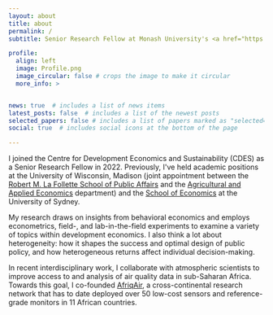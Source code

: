 ```yaml
---
layout: about
title: about
permalink: /
subtitle: Senior Research Fellow at Monash University's <a href="https://www.monash.edu/business/cdes">Centre for Development Economics and Sustainability</a>

profile:
  align: left
  image: Profile.png
  image_circular: false # crops the image to make it circular
  more_info: >


news: true  # includes a list of news items
latest_posts: false  # includes a list of the newest posts
selected_papers: false # includes a list of papers marked as "selected={true}"
social: true  # includes social icons at the bottom of the page

---
```


I joined the Centre for Development Economics and Sustainability (CDES) as a Senior Research Fellow in 2022. Previously, I've held academic positions at the University of Wisconsin, Madison (joint appointment between the [Robert M. La Follette School of Public Affairs](https://lafollette.wisc.edu/) and the [Agricultural and Applied Economics](https://aae.wisc.edu/) department) and the [School of Economics](https://www.sydney.edu.au/arts/schools/school-of-economics.html) at the University of Sydney. 

My research draws on insights from behavioral economics and employs econometrics, field-, and lab-in-the-field experiments to examine a variety of topics within development economics. I also think a lot about heterogeneity: how it shapes the success and optimal design of public policy, and how heterogeneous returns affect individual decision-making.

In recent interdisciplinary work, I collaborate with atmospheric scientists to improve access to and analysis of air quality data in sub-Saharan Africa. Towards this goal, I co-founded [AfriqAir](https://www.cmu.edu/epp/afriqair/), a cross-continental research network that has to date deployed over 50 low-cost sensors and reference-grade monitors in 11 African countries.


<!-- The code is already in, just name your picture `prof_pic.jpg` and put it in the `img/` folder.

Put your address / P.O. box / other info right below your picture. You can also disable any of these elements by editing `profile` property of the YAML header of your `_pages/about.md`. Edit `_bibliography/papers.bib` and Jekyll will render your [publications page](/al-folio/publications/) automatically.

Link to your social media connections, too. This theme is set up to use [Font Awesome icons](https://fontawesome.com/) and [Academicons](https://jpswalsh.github.io/academicons/), like the ones below. Add your Facebook, Twitter, LinkedIn, Google Scholar, or just disable all of them. -->

